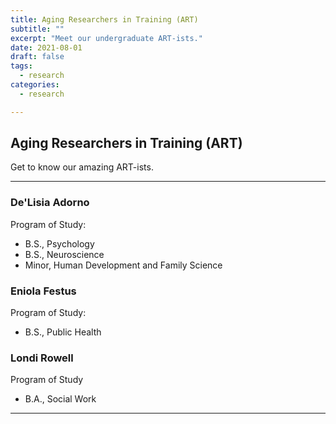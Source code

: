 ```yaml
---
title: Aging Researchers in Training (ART)
subtitle: ""
excerpt: "Meet our undergraduate ART-ists."
date: 2021-08-01
draft: false
tags:
  - research
categories:
  - research

---
```



##  Aging Researchers in Training (ART)

Get to know our amazing ART-ists. 

---

### De'Lisia Adorno 

Program of Study: 
- B.S., Psychology 
- B.S., Neuroscience
- Minor, Human Development and Family Science


### Eniola Festus

Program of Study:
- B.S., Public Health


### Londi Rowell

Program of Study
- B.A., Social Work


---



 
